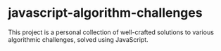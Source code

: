 # javascript-algorithm-challenges
This project is a personal collection of well-crafted solutions to various algorithmic challenges, solved using JavaScript.
